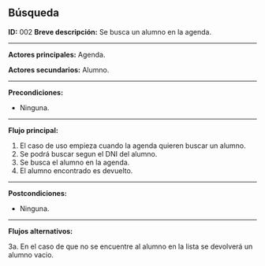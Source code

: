 ## Búsqueda

**ID:** 002
**Breve descripción:** Se busca un alumno en la agenda.

___

**Actores principales:** Agenda.

**Actores secundarios:** Alumno.
___

**Precondiciones:**

 * Ninguna.
___

**Flujo principal:**

 1. El caso de uso empieza cuando la agenda quieren buscar un alumno.
 2. Se podrá buscar segun el DNI del alumno.
 3. Se busca el alumno en la agenda.
 4. El alumno encontrado es devuelto.
___

**Postcondiciones:**

 * Ninguna.
___

**Flujos alternativos:**

 3a. En el caso de que no se encuentre al alumno en la lista se devolverá un alumno vacio.
